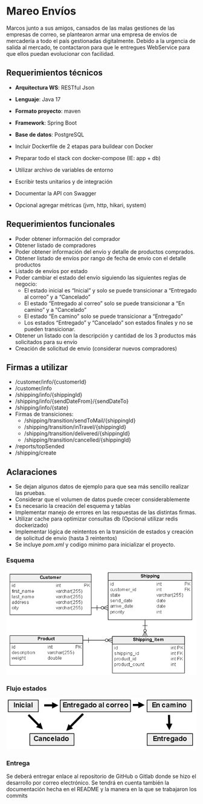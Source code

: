 # Mareo Envíos

Marcos junto a sus amigos, cansados de las malas gestiones de las empresas de correo, se plantearon armar una empresa de envíos de mercadería a todo el país gestionadas digitalmente. Debido a la urgencia de salida al mercado, te contactaron para que le entregues WebService para que ellos puedan evolucionar con facilidad.

## Requerimientos técnicos

* __Arquitectura WS__: RESTful Json
* __Lenguaje__: Java 17
* __Formato proyecto__: maven
* __Framework__: Spring Boot
* __Base de datos__: PostgreSQL

* Incluir Dockerfile de 2 etapas para buildear con Docker
* Preparar todo el stack con docker-compose (IE: app + db)
* Utilizar archivo de variables de entorno
* Escribir tests unitarios y de integración
* Documentar la API con Swagger
* Opcional agregar métricas (jvm, http, hikari, system)

## Requerimientos funcionales

* Poder obtener información del comprador 
* Obtener listado de compradores 
* Poder obtener información del envío y detalle de productos comprados.
* Obtener listado de envíos por rango de fecha de envio con el detalle productos
* Listado de envíos por estado
* Poder cambiar el estado del envío siguiendo las siguientes reglas de negocio:
  * El estado inicial es “Inicial” y solo se puede transicionar a “Entregado al correo” y a “Cancelado”
  * El estado “Entregado al correo” solo se puede transicionar a “En camino” y a “Cancelado”
  * El estado “En camino” solo se puede transicionar a “Entregado”
  * Los estados “Entregado” y “Cancelado” son estados finales y no se pueden transicionar.
* Obtener un listado con la descripción y cantidad de los 3 productos más solicitados para su envío
* Creación de solicitud de envio (considerar nuevos compradores)

## Firmas a utilizar

* /customer/info/{customerId}
 * /customer/info
* /shipping/info/{shippingId}
* /shipping/info/{sendDateFrom}/{sendDateTo}
* /shipping/info/{state}
* Firmas de transiciones:
  * /shipping/transition/sendToMail/{shippingId}
  * /shipping/transition/inTravel/{shippingId}
  * /shipping/transition/delivered/{shippingId}
  * /shipping/transition/cancelled/{shippingId}
* /reports/topSended
* /shipping/create

## Aclaraciones

* Se dejan algunos datos de ejemplo para que sea más sencillo realizar las pruebas. 
* Considerar que el volumen de datos puede crecer considerablemente
* Es necesario la creación del esquema y tablas
* Implementar manejo de errores en las respuestas de las distintas firmas.
* Utilizar cache para optimizar consultas db (Opcional utilizar redis dockerizado)
* Implementar lógica de reintentos en la transición de estados y creación de solicitud de envio (hasta 3 reintentos)
* Se incluye _pom.xml_ y codigo minimo para inicializar el proyecto.

### Esquema

![Esquema base de datos](assets/schema.png "Esquema")

### Flujo estados

![Flujo estados](assets/status-flow.png "Flujo")

### Entrega 
Se deberá entregar enlace al repositorio de GitHub o Gitlab donde se hizo el desarrollo por correo electrónico. Se tendrá en cuenta también la documentación hecha en el README y la manera en la que se trabajaron los commits

